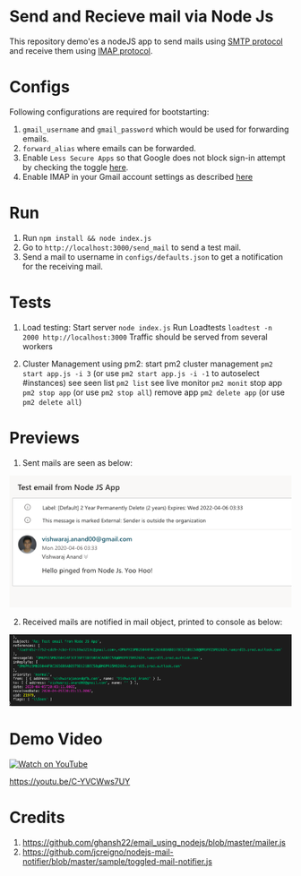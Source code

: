 # Send and Recieve mail via Node Js
This repository demo'es a nodeJS app to send mails using [SMTP protocol](https://www.npmjs.com/package/nodemailer) and receive them using [IMAP protocol](https://www.npmjs.com/package/mail-notifier).

# Configs
Following configurations are required for bootstarting:

1. `gmail_username` and `gmail_password` which would be used for forwarding emails.
2. `forward_alias` where emails can be forwarded.
3. Enable `Less Secure Apps` so that Google does not block sign-in attempt by checking the toggle [here](https://myaccount.google.com/lesssecureapps?pli=1). 
4. Enable IMAP in your Gmail account settings as described [here](https://support.google.com/mail/answer/7126229?hl=en)


# Run
1. Run `npm install && node index.js`
2. Go to `http://localhost:3000/send_mail` to send a test mail.
3. Send a mail to username in `configs/defaults.json` to get a notification for the receiving mail.

# Tests

1. Load testing:
Start server `node index.js`
Run Loadtests `loadtest -n 2000 http://localhost:3000`
Traffic should be served from several workers

2. Cluster Management using pm2:
start pm2 cluster management `pm2 start app.js -i 3` 
(or use `pm2 start app.js -i -1` to autoselect #instances)
see seen list `pm2 list`
see live monitor `pm2 monit`
stop app `pm2 stop app`
(or use `pm2 stop all`)
remove app `pm2 delete app`
(or use `pm2 delete all`)

# Previews

1. Sent mails are seen as below:

![Send Mail Test](https://raw.githubusercontent.com/vishwarajanand/NodeJsMailSendNReceive/master/demos/send_mail_demo.png "Send Mail Test")

2. Received mails are notified in mail object, printed to console as below:

![Receive Mail Test](https://raw.githubusercontent.com/vishwarajanand/NodeJsMailSendNReceive/master/demos/receive_mail_demo.png "Receive Mail Test")

# Demo Video

[![Watch on YouTube](https://img.youtube.com/vi/C-YVCWws7UY/hqdefault.jpg)](https://youtu.be/C-YVCWws7UY)

https://youtu.be/C-YVCWws7UY

# Credits

1. https://github.com/ghansh22/email_using_nodejs/blob/master/mailer.js
2. https://github.com/jcreigno/nodejs-mail-notifier/blob/master/sample/toggled-mail-notifier.js
